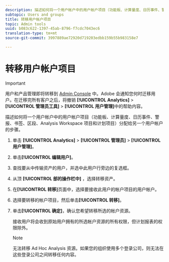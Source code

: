 ```yaml
---
description: 描述如何将一个用户帐户中的用户帐户项目（功能板、计算量度、日历事件、警报、书签、区段、Analysis Workspace 项目和计划项目）分配给另一个用户帐户的步骤。
subtopic: Users and groups
title: 转移用户帐户项目
topic: Admin tools
uuid: b083c622-1397-45ab-8796-f7cdc7043ec6
translation-type: tm+mt
source-git-commit: 3997889ae72920d719203edbb159b55b983158e7

---
```



# 转移用户帐户项目

>[!IMPORTANT]
>
>用户和产品管理即将转移到 [Admin Console](https://helpx.adobe.com/cn/enterprise/using/admin-console.html) 中。Adobe 会通知您何时迁移用户。在迁移完所有客户之后，将撤销 **[!UICONTROL Analytics]** > **[!UICONTROL 管理员工具]** > **[!UICONTROL 用户管理]**&#x200B;中的帮助内容。

描述如何将一个用户帐户中的用户帐户项目（功能板、计算量度、日历事件、警报、书签、区段、Analysis Workspace 项目和计划项目）分配给另一个用户帐户的步骤。

1. 单击 **[!UICONTROL Analytics]** > **[!UICONTROL 管理员]** > **[!UICONTROL 用户管理]**。
1. 单击&#x200B;**[!UICONTROL 编辑用户]**。
1. 查找要从中传输资产的用户，并选中此用户行旁边的复选框。
1. 从顶 **[!UICONTROL 部的操作栏中]** ，选择转移资产。
1. 在&#x200B;**[!UICONTROL 转移]**&#x200B;页面中，选择要接收此用户的帐户项目的用户帐户。
1. 选择要转移的帐户项目，然后单击&#x200B;**[!UICONTROL 转移]**。
1. 单击&#x200B;**[!UICONTROL 确定]**，确认您希望转移所选的帐户资源。

   接收用户将会收到原始用户拥有的所选帐户资源的所有权限，但计划报表的权限除外。

   >[!NOTE]
   >
   >无法转移 Ad Hoc Analysis 资源。如果您的组织使用多个登录公司，则无法在这些登录公司之间转移任何内容。

